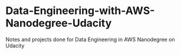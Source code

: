 # Data-Engineering-with-AWS-Nanodegree-Udacity
Notes and projects done for Data Engineering in AWS Nanodegree on Udacity
